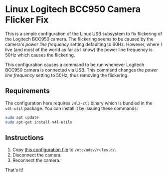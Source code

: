 # Linux Logitech BCC950 Camera Flicker Fix

This is a simple configuration of the Linux USB subsystem to fix flickering of the Logitech BCC950 camera. The flickering seems to be caused by the camera's _power line frequency_ setting defaulting to 60Hz. However, where I live (and most of the world as far as I know) the power line frequency is 50Hz which causes the flickering.

This configuration causes a command to be run whenever Logitech BCC950 camera is connected via USB. This command changes the _power line frequency_ setting to 50Hz, thus removing the flickering.

## Requirements

The configuration here requires `v4l2-ctl` binary which is bundled in the `v4l-util` package. You can install it by issuing these commands:

```bash
sudo apt update
sudo apt-get install v4l-utils
```

## Instructions

 1. Copy [this configuration file](/50-logitech-bcc950-conference-cam.rules) to `/etc/udev/rules.d/`.
 1. Disconnect the camera.
 1. Reconnect the camera.

That's it!
